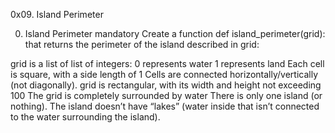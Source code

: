 0x09. Island Perimeter

0. Island Perimeter
mandatory
Create a function def island_perimeter(grid): that returns 
the perimeter of the island described in grid:

grid is a list of list of integers:
0 represents water
1 represents land
Each cell is square, with a side length of 1
Cells are connected horizontally/vertically (not diagonally).
grid is rectangular, with its width and height not exceeding 100
The grid is completely surrounded by water
There is only one island (or nothing).
The island doesn’t have “lakes” 
(water inside that isn’t connected to the water surrounding the island).
